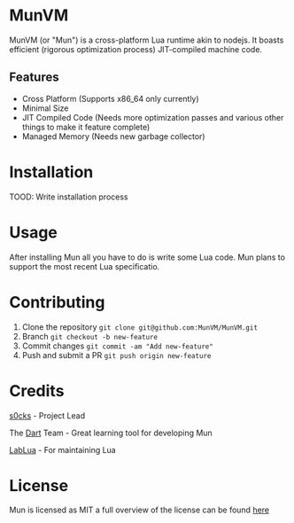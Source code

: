 # MunVM

MunVM (or "Mun") is a cross-platform Lua runtime akin to nodejs. It boasts efficient (rigorous optimization process) JIT-compiled machine code.

## Features

+ Cross Platform (Supports x86_64 only currently)
+ Minimal Size
+ JIT Compiled Code (Needs more optimization passes and various other things to make it feature complete)
+ Managed Memory (Needs new garbage collector)

# Installation

TOOD: Write installation process

# Usage

After installing Mun all you have to do is write some Lua code. Mun plans to support the most recent Lua specificatio.

# Contributing

1. Clone the repository `git clone git@github.com:MunVM/MunVM.git`
2. Branch `git checkout -b new-feature`
3. Commit changes `git commit -am "Add new-feature"`
4. Push and submit a PR `git push origin new-feature`

# Credits

[s0cks](https://github.com/s0cks) - Project Lead

The [Dart](https://github.com/dart-lang/sdk) Team - Great learning tool for developing Mun

[LabLua](http://www.lua.inf.puc-rio.br/) - For maintaining Lua

# License

Mun is licensed as MIT a full overview of the license can be found [here](https://github.com/MunVM/MunVM/blob/master/LICENSE.md)
